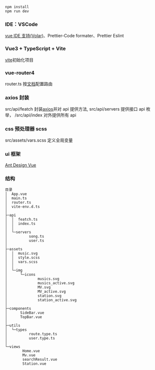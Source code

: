 ```
npm install
npm run dev
```

### IDE：VSCode

[vue IDE 支持(Volar)](https://cn.vuejs.org/guide/scaling-up/tooling.html#ide-support)、Prettier-Code formater、Prettier Eslint

### Vue3 + TypeScript + Vite

[vite](https://vitejs.cn/vite3-cn/)初始化项目

### vue-router4

router.ts 按[文档](https://router.vuejs.org/zh/)配置路由

### axios 封装

src/api/featch 封装[axios](https://www.axios-http.cn/)并对 api 提供方法, src/api/servers 提供接口 api 枚举， /src/api/index 对外提供所有 api

### css 预处理器 scss

src/assets/vars.scss 定义全局变量

### ui 框架

[Ant Design Vue](https://www.antdv.com/docs/vue/introduce-cn)

### 结构

```
目录
│  App.vue
│  main.ts
│  router.ts
│  vite-env.d.ts
│
├─api
│  │  featch.ts
│  │  index.ts
│  │
│  └─servers
│          song.ts
│          user.ts
│
├─assets
│  │  music.svg
│  │  style.scss
│  │  vars.scss
│  │
│  └─img
│      └─icons
│              musics.svg
│              musics_active.svg
│              MV.svg
│              MV_active.svg
│              station.svg
│              station_active.svg
│
├─components
│      SideBar.vue
│      TopBar.vue
│
├─utils
│  └─types
│          route.type.ts
│          user.type.ts
│
└─views
        Home.vue
        Mv.vue
        searchResult.vue
        Station.vue
```
